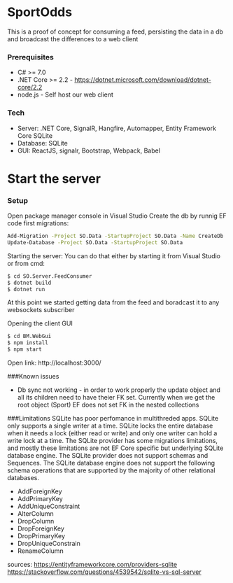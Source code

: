 # SportOdds

This is a proof of concept for consuming a feed, persisting the data in a db and broadcast the differences to a web client

### Prerequisites
* C# >= 7.0
* .NET Core >= 2.2 - https://dotnet.microsoft.com/download/dotnet-core/2.2
* node.js - Self host our web client

### Tech
* Server: .NET Core, SignalR, Hangfire, Automapper, Entity Framework Core SQLite
* Database: SQLite
* GUI: ReactJS, signalr, Bootstrap, Webpack, Babel

# Start the server
### Setup
Open package manager console in Visual Studio
Create the db by runnig EF code first migrations:
```sh
Add-Migration -Project SO.Data -StartupProject SO.Data -Name CreateDb 
Update-Database -Project SO.Data -StartupProject SO.Data
```

Starting the server:
You can do that either by starting it from Visual Studio or from cmd:
```sh
$ cd SO.Server.FeedConsumer
$ dotnet build
$ dotnet run
```

At this point we started getting data from the feed and boradcast it to any websockets subscriber

Opening the client GUI

```sh
$ cd BM.WebGui
$ npm install
$ npm start
```
Open link: http://localhost:3000/

###Known issues
* Db sync not working - in order to work properly the update object and all its children need to have theier FK set. Currently when we get the root object (Sport) EF does not set FK in the nested collections

###Limitations
SQLite has poor perfomance in multithreded apps.
SQLite only supports a single writer at a time.
SQLite locks the entire database when it needs a lock (either read or write) and only one writer can hold a write lock at a time.
The SQLite provider has some migrations limitations, and mostly these limitations are not EF Core specific but underlying SQLite database engine.
The SQLite provider does not support schemas and Sequences.
The SQLite database engine does not support the following schema operations that are supported by the majority of other relational databases.
* AddForeignKey
* AddPrimaryKey
* AddUniqueConstraint
* AlterColumn
* DropColumn
* DropForeignKey
* DropPrimaryKey
* DropUniqueConstrain
* RenameColumn

sources: https://entityframeworkcore.com/providers-sqlite
https://stackoverflow.com/questions/4539542/sqlite-vs-sql-server


